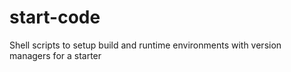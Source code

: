 # start-code
Shell scripts to setup build and runtime environments with version managers for a starter
